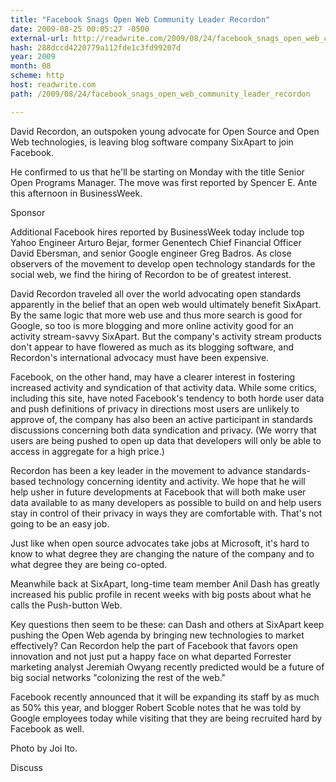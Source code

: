 ```yaml
---
title: "Facebook Snags Open Web Community Leader Recordon"
date: 2009-08-25 00:05:27 -0500
external-url: http://readwrite.com/2009/08/24/facebook_snags_open_web_community_leader_recordon
hash: 288dccd4220779a112fde1c3fd99207d
year: 2009
month: 08
scheme: http
host: readwrite.com
path: /2009/08/24/facebook_snags_open_web_community_leader_recordon

---
```


David Recordon, an outspoken young advocate for Open Source and Open Web technologies, is leaving blog software company SixApart to join Facebook.  


He confirmed to us that he'll be starting on Monday with the title Senior Open Programs Manager.  The move was first reported by Spencer E. Ante this afternoon in BusinessWeek.

Sponsor


Additional Facebook hires reported by BusinessWeek today include top Yahoo Engineer Arturo Bejar, former Genentech Chief Financial Officer David Ebersman, and senior Google engineer Greg Badros.  As close observers of the movement to develop open technology standards for the social web, we find the hiring of Recordon to be of greatest interest.


David Recordon traveled all over the world advocating open standards apparently in the belief that an open web would ultimately benefit SixApart.  By the same logic that more web use and thus more search is good for Google, so too is more blogging and more online activity good for an activity stream-savvy SixApart.  But the company's activity stream products don't appear to have flowered as much as its blogging software, and Recordon's international advocacy must have been expensive.


Facebook, on the other hand, may have a clearer interest in fostering increased activity and syndication of that activity data.  While some critics, including this site, have noted Facebook's tendency to both horde user data and push definitions of privacy in directions most users are unlikely to approve of, the company has also been an active participant in standards discussions concerning both data syndication and privacy.  (We worry that users are being pushed to open up data that developers will only be able to access in aggregate for a high price.)


Recordon has been a key leader in the movement to advance standards-based technology concerning identity and activity.  We hope that he will help usher in future developments at Facebook that will both make user data available to as many developers as possible to build on and help users stay in control of their privacy in ways they are comfortable with.  That's not going to be an easy job.


Just like when open source advocates take jobs at Microsoft, it's hard to know to what degree they are changing the nature of the company and to what degree they are being co-opted.


Meanwhile back at SixApart, long-time team member Anil Dash has greatly increased his public profile in recent weeks with big posts about what he calls the Push-button Web.


Key questions then seem to be these:  can Dash and others at SixApart keep pushing the Open Web agenda by bringing new technologies to market effectively? Can Recordon help the part of Facebook that favors open innovation and not just put a happy face on what departed Forrester marketing analyst Jeremiah Owyang recently predicted would be a future of big social networks "colonizing the rest of the web."


Facebook recently announced that it will be expanding its staff by as much as 50% this year, and blogger Robert Scoble notes that he was told by Google employees today while visiting that they are being recruited hard by Facebook as well.


Photo by Joi Ito.

Discuss
